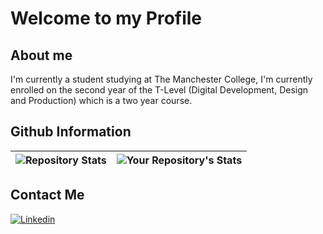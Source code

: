 # Welcome to my Profile

## About me

I'm currently a student studying at The Manchester College, I'm currently enrolled on the second year of the T-Level (Digital Development, Design and Production) which is a two year course. 

## Github Information

|![Repository Stats](https://github-readme-stats.vercel.app/api?username=JakeJR0&show_icons=true&count_private=true) | ![Your Repository's Stats](https://github-readme-stats.vercel.app/api/top-langs/?username=JakeJR0&theme=blue-green&count_private=true) |
|--|--|

## Contact Me
<a href="https://www.linkedin.com/in/jakejr/" target="_blank"> 

![Linkedin](https://img.shields.io/badge/LinkedIn-Connect-blue)

</a>